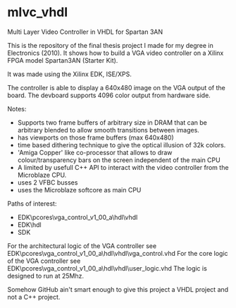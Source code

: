 # mlvc_vhdl
Multi Layer Video Controller in VHDL for Spartan 3AN

This is the repository of the final thesis project I made for my degree in Electronics (2010).
It shows how to build a VGA video controller on a Xilinx FPGA model Spartan3AN (Starter Kit).

It was made using the Xilinx EDK, ISE/XPS.

The controller is able to display a 640x480 image on the VGA output of the board.
The devboard supports 4096 color output from hardware side.

Notes:
  - Supports two frame buffers of arbitrary size in DRAM that can be arbitrary blended to allow smooth transitions between images.
  - has viewports on those frame buffers (max 640x480)
  - time based dithering technique to give the optical illusion of 32k colors.
  - 'Amiga Copper' like co-processor that allows to draw colour/transparency bars on the screen independent of the main CPU
  - A limited by usefull C++ API to interact with the video controller from the Microblaze CPU.
  - uses 2 VFBC busses
  - uses the Microblaze softcore as main CPU

Paths of interest:
- EDK\pcores\vga_control_v1_00_a\hdl\vhdl
- EDK\hdl
- SDK

For the architectural logic of the VGA controller see EDK\pcores\vga_control_v1_00_a\hdl\vhdl\vga_control.vhd
For the core logic of the VGA controller see EDK\pcores\vga_control_v1_00_a\hdl\vhdl\user_logic.vhd
The logic is designed to run at 25Mhz.

Somehow GitHub ain't smart enough to give this project a VHDL project and not a C++ project.

